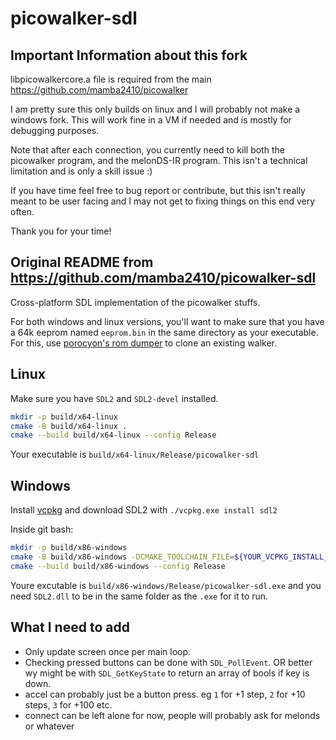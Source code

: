# picowalker-sdl



## Important Information about this fork
libpicowalkercore.a file is required from the main https://github.com/mamba2410/picowalker

I am pretty sure this only builds on linux and I will probably not make a windows fork. This will work fine in a VM if needed and is mostly for debugging purposes.

Note that after each connection, you currently need to kill both the picowalker program, and the melonDS-IR program. This isn't a technical limitation and is only a skill issue :)

If you have time feel free to bug report or contribute, but this isn't really meant to be user facing and I may not get to fixing things on this end very often.

Thank you for your time!



## Original README from https://github.com/mamba2410/picowalker-sdl

Cross-platform SDL implementation of the picowalker stuffs.

For both windows and linux versions, you'll want to make sure that you have a 64k eeprom named `eeprom.bin` in the same directory as your executable.
For this, use [porocyon's rom dumper](https://git.titandemo.org/PoroCYon/pokewalker-rom-dumper) to clone an existing walker.

## Linux

Make sure you have `SDL2` and `SDL2-devel` installed.

```bash
mkdir -p build/x64-linux
cmake -B build/x64-linux .
cmake --build build/x64-linux --config Release
```

Your executable is `build/x64-linux/Release/picowalker-sdl`

## Windows

Install [vcpkg](https://vcpkg.io/en/getting-started.html) and download SDL2 with `./vcpkg.exe install sdl2`

Inside git bash:

```bash
mkdir -p build/x86-windows
cmake -B build/x86-windows -DCMAKE_TOOLCHAIN_FILE=${YOUR_VCPKG_INSTALL_DIR}/scripts/buildsystems/vcpkg.cmake
cmake --build build/x86-windows --config Release
```

Youre excutable is `build/x86-windows/Release/picowalker-sdl.exe` and you need `SDL2.dll` to be in the same folder as the `.exe` for it to run.

## What I need to add

- Only update screen once per main loop.
- Checking pressed buttons can be done with `SDL_PollEvent`. OR better wy might be with `SDL_GetKeyState` to return an array of bools if key is down.
- accel can probably just be a button press. eg `1` for +1 step, `2` for +10 steps, `3` for +100 etc.
- connect can be left alone for now, people will probably ask for melonds or whatever
